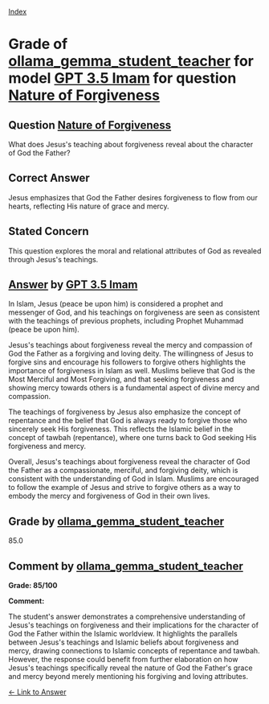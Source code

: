 
[Index](../../../../index.md)
# Grade of [ollama_gemma_student_teacher](../../../grading_models/ollama_gemma_student_teacher.md) for model [GPT 3.5 Imam](../../../answering_models/GPT_3.5_Imam.md) for question [Nature of Forgiveness](../../../questions/Nature_of_Forgiveness.md)

## Question [Nature of Forgiveness](../../../questions/Nature_of_Forgiveness.md)
What does Jesus's teaching about forgiveness reveal about the character of God the Father?

## Correct Answer
Jesus emphasizes that God the Father desires forgiveness to flow from our hearts, reflecting His nature of grace and mercy.

## Stated Concern
This question explores the moral and relational attributes of God as revealed through Jesus's teachings.

## [Answer](../Nature_of_Forgiveness.md) by [GPT 3.5 Imam](../../../answering_models/GPT_3.5_Imam.md)
In Islam, Jesus (peace be upon him) is considered a prophet and messenger of God, and his teachings on forgiveness are seen as consistent with the teachings of previous prophets, including Prophet Muhammad (peace be upon him).

Jesus's teachings about forgiveness reveal the mercy and compassion of God the Father as a forgiving and loving deity. The willingness of Jesus to forgive sins and encourage his followers to forgive others highlights the importance of forgiveness in Islam as well. Muslims believe that God is the Most Merciful and Most Forgiving, and that seeking forgiveness and showing mercy towards others is a fundamental aspect of divine mercy and compassion.

The teachings of forgiveness by Jesus also emphasize the concept of repentance and the belief that God is always ready to forgive those who sincerely seek His forgiveness. This reflects the Islamic belief in the concept of tawbah (repentance), where one turns back to God seeking His forgiveness and mercy.

Overall, Jesus's teachings about forgiveness reveal the character of God the Father as a compassionate, merciful, and forgiving deity, which is consistent with the understanding of God in Islam. Muslims are encouraged to follow the example of Jesus and strive to forgive others as a way to embody the mercy and forgiveness of God in their own lives.

## Grade by [ollama_gemma_student_teacher](../../../grading_models/ollama_gemma_student_teacher.md)
85.0

## Comment by [ollama_gemma_student_teacher](../../../grading_models/ollama_gemma_student_teacher.md)
**Grade: 85/100**

**Comment:**

The student's answer demonstrates a comprehensive understanding of Jesus's teachings on forgiveness and their implications for the character of God the Father within the Islamic worldview. It highlights the parallels between Jesus's teachings and Islamic beliefs about forgiveness and mercy, drawing connections to Islamic concepts of repentance and tawbah. However, the response could benefit from further elaboration on how Jesus's teachings specifically reveal the nature of God the Father's grace and mercy beyond merely mentioning his forgiving and loving attributes.

[&lt;- Link to Answer](../Nature_of_Forgiveness.md)
